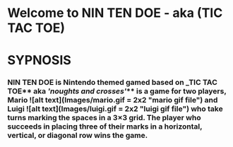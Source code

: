 # Welcome to NIN TEN DOE - aka (TIC TAC TOE)

# SYPNOSIS
### NIN TEN DOE is Nintendo themed gamed based on _TIC TAC TOE** aka _'noughts and crosses'_** is a game for two players, Mario ![alt text](Images/mario.gif = 2x2 "mario gif file") and Luigi ![alt text](Images/luigi.gif = 2x2 "luigi gif file") who take turns marking the spaces in a 3×3 grid. The player who succeeds in placing three of their marks in a horizontal, vertical, or diagonal row wins the game.
